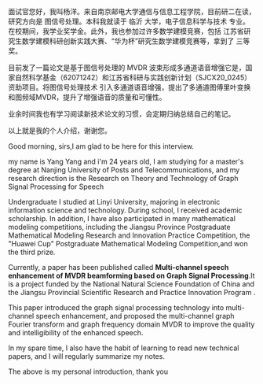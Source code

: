 面试官您好，我叫杨洋。来自南京邮电大学通信与信息工程学院，目前研二在读，研究方向是 图信号处理。本科我就读于 临沂 大学，电子信息科学与技术 专业。在校期间，我学业奖学金。此外，我也参加过许多数学建模竞赛，包括 江苏省研究生数学建模科研创新实践大赛、“华为杯”研究生数学建模竞赛等，拿到了 三等奖。

目前发了一篇论文是基于图信号处理的 MVDR 波束形成多通道语音增强它是，国家自然科学基金（62071242）和江苏省科研与实践创新计划（SJCX20_0245）资助项目。将图信号处理技术 引入多通道语音增强，提出了多通道图傅里叶变换和图频域MVDR，提升了增强语音的质量和可懂性。

业余时间我也有学习阅读新技术论文的习惯，会定期归纳总结自己的笔记。

以上就是我的个人介绍，谢谢您。





Good morning, sirs,I am glad to be here for this interview.

my name is Yang Yang and i'm  24 years old, I am studying for a master's degree at Nanjing University of Posts and Telecommunications, and my research direction is the Research on Theory and Technology of Graph Signal Processing for Speech

Undergraduate I studied at Linyi University, majoring in electronic information science and technology. During school, I received academic scholarship. In addition, I have also participated in many mathematical modeling competitions, including the Jiangsu Province Postgraduate Mathematical Modeling Research and Innovation Practice Competition, the "Huawei Cup" Postgraduate Mathematical Modeling Competition,and won the third prize.

Currently, a paper has been published called **Multi-channel speech enhancement of MVDR beamforming based on Graph Signal Processing**.It is a project funded by the National Natural Science Foundation of China and the Jiangsu Provincial Scientific Research and Practice Innovation Program .

This paper introduced the graph signal processing technology into multi-channel speech enhancement, and  proposed the multi-channel graph Fourier transform and graph frequency domain MVDR to improve the quality and intelligibility of the enhanced speech.

In my spare time, I also have the habit of learning to read new technical papers, and I will regularly summarize my notes.

The above is my personal introduction, thank you